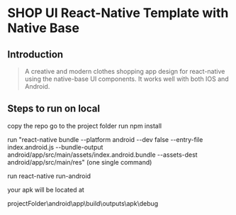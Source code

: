 # SHOP UI React-Native Template with Native Base

## Introduction

> A creative and modern clothes shopping app design for react-native using the native-base UI components.
It works well with both IOS and Android.

## Steps to run on local
copy the repo
go to the project folder
run npm install

run "react-native bundle --platform android --dev false --entry-file index.android.js --bundle-output android/app/src/main/assets/index.android.bundle --assets-dest android/app/src/main/res"   (one single command)

run react-native run-android

your apk will be located at

projectFolder\android\app\build\outputs\apk\debug
